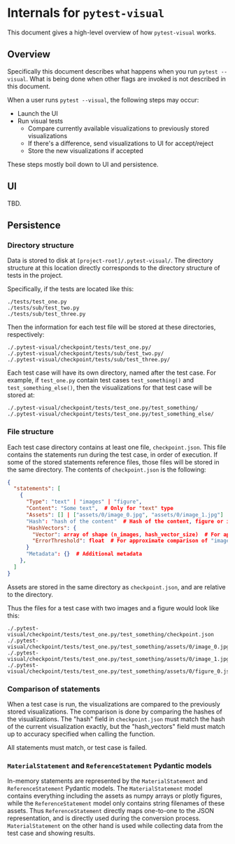 # Internals for `pytest-visual`

This document gives a high-level overview of how `pytest-visual` works.

## Overview

Specifically this document describes what happens when you run `pytest --visual`. What is being done when other flags are invoked is not described in this document.

When a user runs `pytest --visual`, the following steps may occur:

- Launch the UI
- Run visual tests
  - Compare currently available visualizations to previously stored visualizations
  - If there's a difference, send visualizations to UI for accept/reject
  - Store the new visualizations if accepted

These steps mostly boil down to UI and persistence.

## UI

TBD.

## Persistence

### Directory structure

Data is stored to disk at `[project-root]/.pytest-visual/`. The directory structure at this location directly corresponds to the directory structure of tests in the project.

Specifically, if the tests are located like this:

```
./tests/test_one.py
./tests/sub/test_two.py
./tests/sub/test_three.py
```

Then the information for each test file will be stored at these directories, respectively:

```
./.pytest-visual/checkpoint/tests/test_one.py/
./.pytest-visual/checkpoint/tests/sub/test_two.py/
./.pytest-visual/checkpoint/tests/sub/test_three.py/
```

Each test case will have its own directory, named after the test case. For example, if `test_one.py` contain test cases `test_something()` and `test_something_else()`, then the visualizations for that test case will be stored at:

```
./.pytest-visual/checkpoint/tests/test_one.py/test_something/
./.pytest-visual/checkpoint/tests/test_one.py/test_something_else/
```

### File structure

Each test case directory contains at least one file, `checkpoint.json`. This file contains the statements run during the test case, in order of execution. If some of the stored statements reference files, those files will be stored in the same directory. The contents of `checkpoint.json` is the following:

```json
{
  "statements": [
    {
      "Type": "text" | "images" | "figure",
      "Content": "Some text",  # Only for "text" type
      "Assets": [] | ["assets/0/image_0.jpg", "assets/0/image_1.jpg"] | ["assets/0/figure_0.json"]
      "Hash": "hash of the content"  # Hash of the content, figure or image metadata
      "HashVectors": {
        "Vector": array of shape (n_images, hash_vector_size)  # For approximate comparison of "images"
        "ErrorThreshold": float  # For approximate comparison of "images"
      }
      "Metadata": {}  # Additional metadata
    },
  ]
}
```

Assets are stored in the same directory as `checkpoint.json`, and are relative to the directory.

Thus the files for a test case with two images and a figure would look like this:

```
./.pytest-visual/checkpoint/tests/test_one.py/test_something/checkpoint.json
./.pytest-visual/checkpoint/tests/test_one.py/test_something/assets/0/image_0.jpg
./.pytest-visual/checkpoint/tests/test_one.py/test_something/assets/0/image_1.jpg
./.pytest-visual/checkpoint/tests/test_one.py/test_something/assets/0/figure_0.json
```

### Comparison of statements

When a test case is run, the visualizations are compared to the previously stored visualizations. The comparison is done by comparing the hashes of the visualizations. The "hash" field in `checkpoint.json` must match the hash of the current visualization exactly, but the "hash_vectors" field must match up to accuracy specified when calling the function.

All statements must match, or test case is failed.

### `MaterialStatement` and `ReferenceStatement` Pydantic models

In-memory statements are represented by the `MaterialStatement` and `ReferenceStatement` Pydantic models. The `MaterialStatement` model contains everything including the assets as numpy arrays or plotly figures, while the `ReferenceStatement` model only contains string filenames of these assets. Thus `ReferenceStatement` directly maps one-to-one to the JSON representation, and is directly used during the conversion process. `MaterialStatement` on the other hand is used while collecting data from the test case and showing results.
